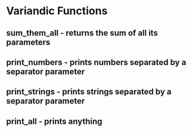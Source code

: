 # Variandic Functions

## sum_them_all - returns the sum of all its parameters

## print_numbers - prints numbers separated by a separator parameter

## print_strings - prints strings separated by a separator parameter

## print_all - prints anything